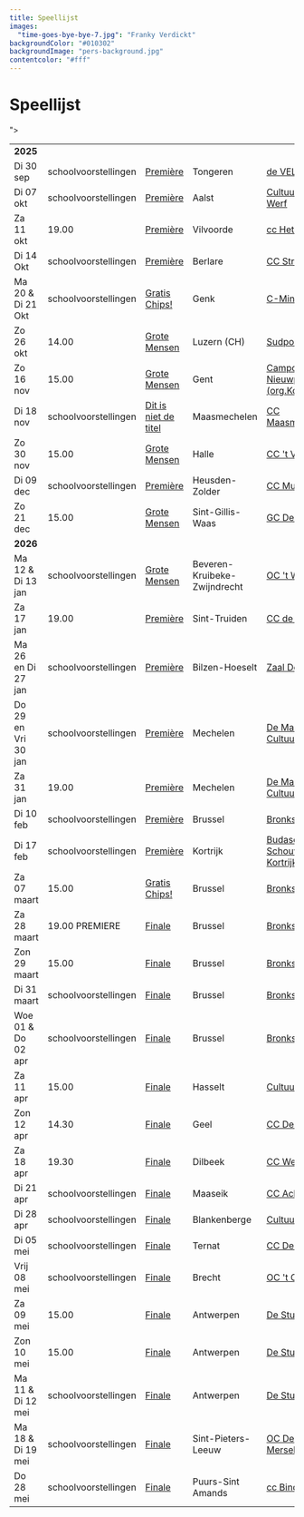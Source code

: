 ```yaml
---
title: Speellijst
images:
  "time-goes-bye-bye-7.jpg": "Franky Verdickt"
backgroundColor: "#010302"
backgroundImage: "pers-background.jpg"
contentcolor: "#fff"
---
```

# Speellijst

<div class="table-responsive">
<table class="playlist">

<tr><td colspan="5"><strong>2025</strong></td></tr>
<tr><td>Di 30 sep</td><td>schoolvoorstellingen</td><td><a href="/nl/shows/premiere">Première</a></td><td>Tongeren</td><td><a href="https://develinx.be/evenement/compagnie-barbarie-bronks-0">de VELINX</a></td></tr>
<tr><td>Di 07 okt</td><td>schoolvoorstellingen</td><td><a href="/nl/shows/premiere">Première</a></td><td>Aalst</td><td><a href="https://www.dewerfcultuurhuis.be/nl/programma/school-co/scholenaanbod/detail/premiere/9485/">Cultuurhuis De Werf</a></td></tr>
<tr><td>Za 11 okt</td><td>19.00</td><td><a href="/nl/shows/premiere">Première</a></td><td>Vilvoorde</td><td><a href="https://www.hetbolwerk.be/programma/podium/compagnie-barbarie-bronks-premiere-8">cc Het Bolwerk</a></td></tr>
<tr><td>Di 14 Okt</td><td>schoolvoorstellingen</td><td><a href="/nl/shows/premiere">Première</a></td><td>Berlare</td><td><a href="https://beleefberlare.be/premiere">CC Stroming</a></td></tr>
<tr><td>Ma 20 & Di 21 Okt</td><td>schoolvoorstellingen</td><td><a href="/nl/shows/gratis chips">Gratis Chips!</a></td><td>Genk</td><td><a href="https://c-mine.be/evenement/compagnie-barbarie-2">C-Mine</a></td></tr>
<tr><td>Zo 26 okt</td><td>14.00</td><td><a href="/nl/shows/grote-mensen">Grote Mensen</a></td><td>Luzern (CH)</td><td><a  href="https://www.sudpol.ch">Sudpol</a></td></tr>">
<tr><td>Zo 16 nov</td><td>15.00</td><td><a href="/nl/shows/grote-mensen">Grote Mensen</a></td><td>Gent</td><td><a href="https://kopergietery.be/nl/productie/grote-mensen">Campo Nieuwpoort (org.Kopergietery)</a></td></tr>
<tr><td>Di 18 nov</td><td>schoolvoorstellingen</td><td><a href="/nl/shows/dit-is-niet-de-titel">Dit is niet de titel</a></td><td>Maasmechelen</td><td><a href="https://www.ccmaasmechelen.be/nl/scholen">CC Maasmechelen</a></td></tr>
<tr><td>Zo 30 nov</td><td>15.00</td><td><a href="/nl/shows/grote-mensen">Grote Mensen</a></td><td>Halle</td><td><a href="https://www.vondel.be/agenda/grote-mensen-4m6k">CC 't Vondel</a></td></tr>
<tr><td>Di 09 dec</td><td>schoolvoorstellingen</td><td><a href="/nl/shows/premiere">Première</a></td><td>Heusden-Zolder</td><td><a href="https://www.muze.be/dagvoorstellingen.html">CC Muze</a></td></tr>
<tr><td>Zo 21 dec</td><td>15.00</td><td><a href="/nl/shows/grote-mensen">Grote Mensen</a></td><td>Sint-Gillis-Waas</td><td><a href="https://gcderoute.be/events/12bfeace-ec93-490c-8633-6bb41d1851d7/">GC De Route</a></td></tr>

<tr><td colspan="5"><strong>2026</strong></td></tr>
<tr><td>Ma 12 & Di 13 jan</td><td>schoolvoorstellingen</td><td><a href="/nl/shows/grote-mensen">Grote Mensen</a></td><td>Beveren-Kruibeke-Zwijndrecht</td><td><a href="https://www.gemeentebkz.be/vrijetijd">OC 't Waaigat</a></td></tr>
<tr><td>Za 17 jan</td><td>19.00</td><td><a href="/nl/shows/premiere">Première</a></td><td>Sint-Truiden</td><td><a href="https://www.debogaard.be/activiteiten/compagnie-barbarie-bronks-premiere-8">CC de Bogaard</a></td></tr>
<tr><td>Ma 26 en Di 27 jan</td><td>schoolvoorstellingen</td><td><a href="/nl/shows/premiere">Première</a></td><td>Bilzen-Hoeselt</td><td><a href="https://www.cultuurhuisbilzenhoeselt.be/activiteiten/compagnie-barbarie-bronks">Zaal De Kimpel</a></td></tr>
<tr><td>Do 29 en Vri 30 jan</td><td>schoolvoorstellingen</td><td><a href="/nl/shows/premiere">Première</a></td><td>Mechelen</td><td><a href="https://cultuurcentrum.mechelen.be/premiere-4">De Maan (org. Cultuurcentrum)</a></td></tr>
<tr><td>Za 31 jan</td><td>19.00</td><td><a href="/nl/shows/premiere">Première</a></td><td>Mechelen</td><td><a href="https://cultuurcentrum.mechelen.be/premiere-4">De Maan (org. Cultuurcentrum)</a></td></tr>
<tr><td>Di 10 feb</td><td>schoolvoorstellingen</td><td><a href="/nl/shows/premiere">Première</a></td><td>Brussel</td><td><a href="https://www.bronks.be/nl/scholen/programma/">Bronks</a></td></tr>
<tr><td>Di 17 feb</td><td>schoolvoorstellingen</td><td><a href="/nl/shows/premiere">Première</a></td><td>Kortrijk</td><td><a href="https://www.schouwburgkortrijk.be/programma">Budascoop (org. Schouwburg Kortrijk)</a></td></tr>
<tr><td>Za 07 maart</td><td>15.00</td><td><a href="/nl/shows/gratis-chips">Gratis Chips!</a></td><td>Brussel</td><td><a href="https://www.bronks.be/">Bronks</a></td></tr>
<tr><td>Za 28 maart</td><td>19.00 PREMIERE</td><td><a href="/nl/shows/finale">Finale</a></td><td>Brussel</td><td><a href="https://www.bronks.be/nl/scholen/programma/">Bronks</a></td></tr>
<tr><td>Zon 29 maart</td><td>15.00</td><td><a href="/nl/shows/finale">Finale</a></td><td>Brussel</td><td><a href="https://www.bronks.be/nl/scholen/programma/">Bronks</a></td></tr>
<tr><td>Di 31 maart</td><td>schoolvoorstellingen</td><td><a href="/nl/shows/finale">Finale</a></td><td>Brussel</td><td><a href="https://www.bronks.be/nl/scholen/programma/">Bronks</a></td></tr>
<tr><td>Woe 01 & Do 02 apr</td><td>schoolvoorstellingen</td><td><a href="/nl/shows/finale">Finale</a></td><td>Brussel</td><td><a href="https://www.bronks.be/nl/scholen/programma/">Bronks</a></td></tr>
<tr><td>Za 11 apr</td><td>15.00</td><td><a href="/nl/shows/finale">Finale</a></td><td>Hasselt</td><td><a href="https://www.ccha.be/programma/finale-6-57z9">Cultuurcentrum</a></td></tr>
<tr><td>Zon 12 apr</td><td>14.30</td><td><a href="/nl/shows/finale">Finale</a></td><td>Geel</td><td><a href="https://www.dewerft.be/agenda/finale-m51j">CC De Werft</a></td></tr>
<tr><td>Za 18 apr</td><td>19.30</td><td><a href="/nl/shows/finale">Finale</a></td><td>Dilbeek</td><td><a href="https://www.westrand.be/programma/finale-6-6rr5">CC Westrand</a></td></tr>
<tr><td>Di 21 apr</td><td>schoolvoorstellingen</td><td><a href="/nl/shows/finale">Finale</a></td><td>Maaseik</td><td><a href="https://www.achterolmen.be/nl/programma">CC Achterholmen</a></td></tr>
<tr><td>Di 28 apr</td><td>schoolvoorstellingen</td><td><a href="/nl/shows/finale">Finale</a></td><td>Blankenberge</td><td><a href="https://www.ccblankenberge.be/programma/school">Cultuurcentrum</a></td></tr>
<tr><td>Di 05 mei</td><td>schoolvoorstellingen</td><td><a href="/nl/shows/finale">Finale</a></td><td>Ternat</td><td><a href="https://www.ccdeploter.be/">CC De Ploter</a></td></tr>
<tr><td>Vrij 08 mei</td><td>schoolvoorstellingen</td><td><a href="/nl/shows/finale">Finale</a></td><td>Brecht</td><td><a href="https://www.brecht.be/vrije-tijd/cultuur/">OC 't Centrum</a></td></tr>
<tr><td>Za 09 mei</td><td>15.00</td><td><a href="/nl/shows/finale">Finale</a></td><td>Antwerpen</td><td><a href="https://www.destudio.com/nl/project/finale">De Studio</a></td></tr>
<tr><td>Zon 10 mei</td><td>15.00</td><td><a href="/nl/shows/finale">Finale</a></td><td>Antwerpen</td><td><a href="https://www.destudio.com/nl/project/finale">De Studio</a></td></tr>
<tr><td>Ma 11 & Di 12 mei</td><td>schoolvoorstellingen</td><td><a href="/nl/shows/finale">Finale</a></td><td>Antwerpen</td><td><a href="https://www.destudio.com/nl/project/finale">De Studio</a></td></tr>
<tr><td>Ma 18 & Di 19 mei</td><td>schoolvoorstellingen</td><td><a href="/nl/shows/finale">Finale</a></td><td>Sint-Pieters-Leeuw</td><td><a href="https://www.sint-pieters-leeuw.be/brul/organiseren/zaalverhuur/culturele-infrastructuur/theaterzaal">OC De Merselborre</a></td></tr>
<tr><td>Do 28 mei</td><td>schoolvoorstellingen</td><td><a href="/nl/shows/finale">Finale</a></td><td>Puurs-Sint Amands</td><td><a href="https://www.puurs-sint-amands.be/schoolvoorstelling-finale-compagnie-barbarie/bronks">cc Binder</a></td></tr>


























</table>
</div>
